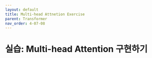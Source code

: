```yaml
---
layout: default
title: Multi-head Attnetion Exercise
parent: Transformer
nav_order: 4-07-08
---
```


# 실습: Multi-head Attention 구현하기

